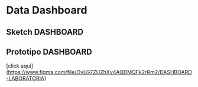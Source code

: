 # Data Dashboard

## Sketch DASHBOARD


## Prototipo DASHBOARD

[click aquí] (https://www.figma.com/file/OvLG7ZUZhXv4AQDMQFk2rRm2/DASHBOARD-LABORATORIA)




